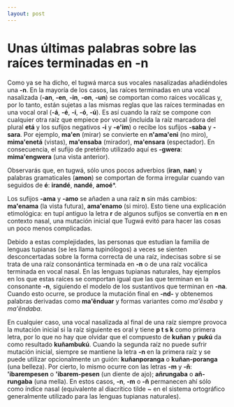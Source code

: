 ```yaml
---
layout: post
---
```


# Unas últimas palabras sobre las raíces terminadas en -n

Como ya se ha dicho, el tugwá marca sus vocales nasalizadas añadiéndoles una **-n**. En la mayoría de los casos, las raíces terminadas en una vocal nasalizada (**-an**, **-en**, **-in**, **-on**, **-un**) se comportan como raíces vocálicas y, por lo tanto, están sujetas a las mismas reglas que las raíces terminadas en una vocal oral (**-á**, **-é**, **-í**, **-ó**, **-ú**). Es así cuando la raíz se compone con cualquier otra raíz que empiece por vocal (incluida la raíz marcadora del plural **etá** y los sufijos negativos **-i** y **-e'im**) o recibe los sufijos **-saba** y **-sara**. Por ejemplo, **ma'en** (mirar) se convierte en **n'ama'eni** (no miro), **mima'enetá** (vistas), **ma'ensaba** (mirador), **ma'ensara** (espectador). En consecuencia, el sufijo de pretérito utilizado aquí es **-gwera**: **mima'engwera** (una vista anterior).

Observarás que, en tugwá, sólo unos pocos adverbios (**iran**, **nan**) y palabras gramaticales (**amon**) se comportan de forma irregular cuando van seguidos de **é**: **irandé**, **nandé**, **amoé***.

Los sufijos **-ama** y **-amo** se añaden a una raíz **n** sin más cambios: **ma'enama** (la vista futura), **ama'enamo** (si miro). Esto tiene una explicación etimológica: en tupí antiguo la letra **r** de algunos sufijos se convertía en **n** en contexto nasal, una mutación inicial que Tugwá evitó para hacer las cosas un poco menos complicadas.

Debido a estas complejidades, las personas que estudian la familia de lenguas tupianas (se les llama tupinólogos) a veces se sienten desconcertadas sobre la forma correcta de una raíz, indecisas sobre si se trata de una raíz consonántica terminada en **-n** o de una raíz vocálica terminada en vocal nasal. En las lenguas tupianas naturales, hay ejemplos en los que estas raíces se comportan igual que las que terminan en la consonante **-n**, siguiendo el modelo de los sustantivos que terminan en **-na**. Cuando esto ocurre, se produce la mutación final en **-nd-** y obtenemos palabras derivadas como **ma'ẽnduar** y formas variantes como _ma'ẽsaba_ y _ma'ẽndaba_.

En cualquier caso, una vocal nasalizada al final de una raíz siempre provoca la mutación inicial si la raíz siguiente es oral y tiene **p t s k** como primera letra, por lo que no hay que olvidar que el compuesto de **kuñan** y **pukú** da como resultado **kuñambukú**. Cuando la segunda raíz no puede sufrir mutación inicial, siempre se mantiene la letra **-n** en la primera raíz y se puede utilizar opcionalmente un guión: **kuñanporanga** o **kuñan-poranga** (una belleza). Por cierto, lo mismo ocurre con las letras **-m** y **-ñ**: **'ibarempesen** o **'ibarem-pesen** (un diente de ajo); **añrungaba** o **añ-rungaba** (una mella). En estos casos, **-n**, **-m** o **-ñ** permanecen ahí sólo como índice nasal (equivalente al diacrítico tilde ~ en el sistema ortográfico generalmente utilizado para las lenguas tupianas naturales).
